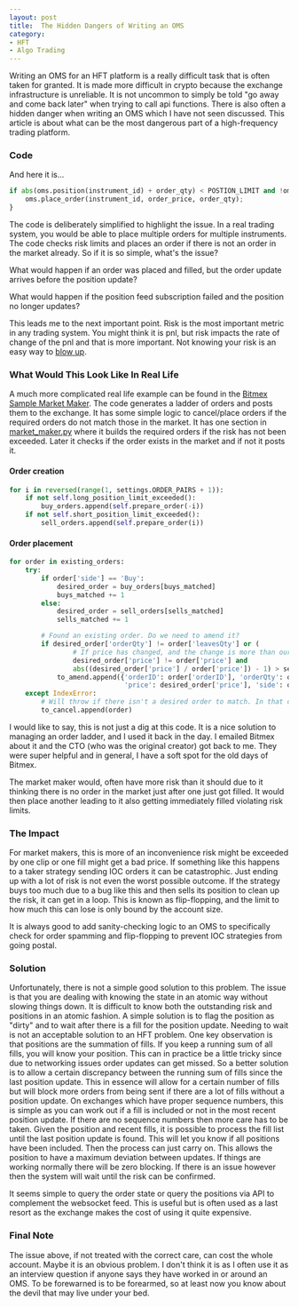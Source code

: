 ```yaml
---
layout: post
title:  The Hidden Dangers of Writing an OMS
category:
- HFT
- Algo Trading
---
```


Writing an OMS for an HFT platform is a really difficult task that is often taken for granted.
It is made more difficult in crypto because the exchange infrastructure is unreliable.
It is not uncommon to simply be told "go away and come back later" when trying to call api functions.
There is also often a hidden danger when writing an OMS which I have not seen discussed.
This article is about what can be the most dangerous part of a high-frequency trading platform.

### Code

And here it is...

```python
if abs(oms.position(instrument_id) + order_qty) < POSTION_LIMIT and !oms.has_live_orders() {
    oms.place_order(instrument_id, order_price, order_qty);
}
```

The code is deliberately simplified to highlight the issue. In a real trading system, you would be able to place multiple orders for multiple instruments.
The code checks risk limits and places an order if there is not an order in the market already.
So if it is so simple, what's the issue?

What would happen if an order was placed and filled, but the order update arrives before the position update?

What would happen if the position feed subscription failed and the position no longer updates?


This leads me to the next important point. Risk is the most important metric in any trading system.
You might think it is pnl, but risk impacts the rate of change of the pnl and that is more important.
Not knowing your risk is an easy way to [blow up](https://amzn.eu/d/0NIcEaz).

### What Would This Look Like In Real Life

A much more complicated real life example can be found in the [Bitmex Sample Market Maker](https://github.com/BitMEX/sample-market-maker).
The code generates a ladder of orders and posts them to the exchange.
It has some simple logic to cancel/place orders if the required orders do not match those in the market.
It has one section in [market_maker.py](https://github.com/BitMEX/sample-market-maker/blob/master/market_maker/market_maker.py) where it builds the required orders
if the risk has not been exceeded.
Later it checks if the order exists in the market and if not it posts it.

#### Order creation
```python
for i in reversed(range(1, settings.ORDER_PAIRS + 1)):
    if not self.long_position_limit_exceeded():
        buy_orders.append(self.prepare_order(-i))
    if not self.short_position_limit_exceeded():
        sell_orders.append(self.prepare_order(i))
```

#### Order placement
```python
for order in existing_orders:
    try:
        if order['side'] == 'Buy':
            desired_order = buy_orders[buys_matched]
            buys_matched += 1
        else:
            desired_order = sell_orders[sells_matched]
            sells_matched += 1

        # Found an existing order. Do we need to amend it?
        if desired_order['orderQty'] != order['leavesQty'] or (
                # If price has changed, and the change is more than our RELIST_INTERVAL, amend.
                desired_order['price'] != order['price'] and
                abs((desired_order['price'] / order['price']) - 1) > settings.RELIST_INTERVAL):
            to_amend.append({'orderID': order['orderID'], 'orderQty': order['cumQty'] + desired_order['orderQty'],
                             'price': desired_order['price'], 'side': order['side']})
    except IndexError:
        # Will throw if there isn't a desired order to match. In that case, cancel it.
        to_cancel.append(order)
```

I would like to say, this is not just a dig at this code.
It is a nice solution to managing an order ladder, and I used it back in the day.
I emailed Bitmex about it and the CTO (who was the original creator) got back to me.
They were super helpful and in general, I have a soft spot for the old days of Bitmex.

The market maker would, often have more risk than it should due to it thinking there is no order in the market just after one just got filled.
It would then place another leading to it also getting immediately filled violating risk limits.

### The Impact

For market makers, this is more of an inconvenience risk might be exceeded by one clip or one fill might get a bad price.
If something like this happens to a taker strategy sending IOC orders it can be catastrophic.
Just ending up with a lot of risk is not even the worst possible outcome.
If the strategy buys too much due to a bug like this and then sells its position to clean up the risk, it can get in a loop.
This is known as flip-flopping, and the limit to how much this can lose is only bound by the account size.

It is always good to add sanity-checking logic to an OMS to specifically check for order spamming and flip-flopping to prevent IOC strategies from going postal.

### Solution

Unfortunately, there is not a simple good solution to this problem.
The issue is that you are dealing with knowing the state in an atomic way without slowing things down.
It is difficult to know both the outstanding risk and positions in an atomic fashion.
A simple solution is to flag the position as "dirty" and to wait after there is a fill for the position update.
Needing to wait is not an acceptable solution to an HFT problem.
One key observation is that positions are the summation of fills.
If you keep a running sum of all fills, you will know your position.
This can in practice be a little tricky since due to networking issues order updates can get missed.
So a better solution is to allow a certain discrepancy between the running sum of fills since the last position update.
This in essence will allow for a certain number of fills but will block more orders from being sent if there are a lot of fills without a position update.
On exchanges which have proper sequence numbers, this is simple as you can work out if a fill is included or not in the most recent position update.
If there are no sequence numbers then more care has to be taken. Given the position and recent fills, it is possible to process the fill list until the last position update is found.
This will let you know if all positions have been included.
Then the process can just carry on. This allows the position to have a maximum deviation between updates. If things are working normally there will be zero blocking.
If there is an issue however then the system will wait until the risk can be confirmed.

It seems simple to query the order state or query the positions via API to complement the websocket feed.
This is useful but is often used as a last resort as the exchange makes the cost of using it quite expensive.


### Final Note

The issue above, if not treated with the correct care, can cost the whole account.
Maybe it is an obvious problem. I don't think it is as I often use it as an interview question if anyone says they have worked in or around an OMS.
To be forewarned is to be forearmed, so at least now you know about the devil that may live under your bed.


